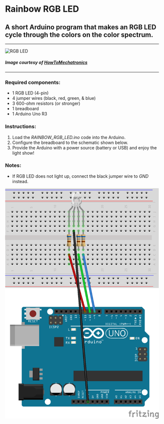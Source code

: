 # Rainbow RGB LED
## A short Arduino program that makes an RGB LED cycle through the colors on the color spectrum.
---
![RGB LED](http://howtomechatronics.com/wp-content/uploads/2015/09/RGB-LED.png?x57244)
##### Image courtesy of [HowToMechatronics](http://howtomechatronics.com/)
---
### Required components:
* 1 RGB LED (4-pin)
* 4 jumper wires (black, red, green, & blue)
* 3 600-ohm resistors (or stronger)
* 1 breadboard
* 1 Arduino Uno R3
### Instructions:
1. Load the _RAINBOW_RGB_LED.ino_ code into the Arduino.
2. Configure the breadboard to the schematic shown below.
3. Provide the Arduino with a power source (battery or USB) and enjoy the light show!
### Notes:
* If RGB LED does not light up, connect the black jumper wire to _GND_ instead.

![Configuration](https://github.com/REX647/rainbow_rgb_led/blob/master/rgb_config.png?raw=true)
